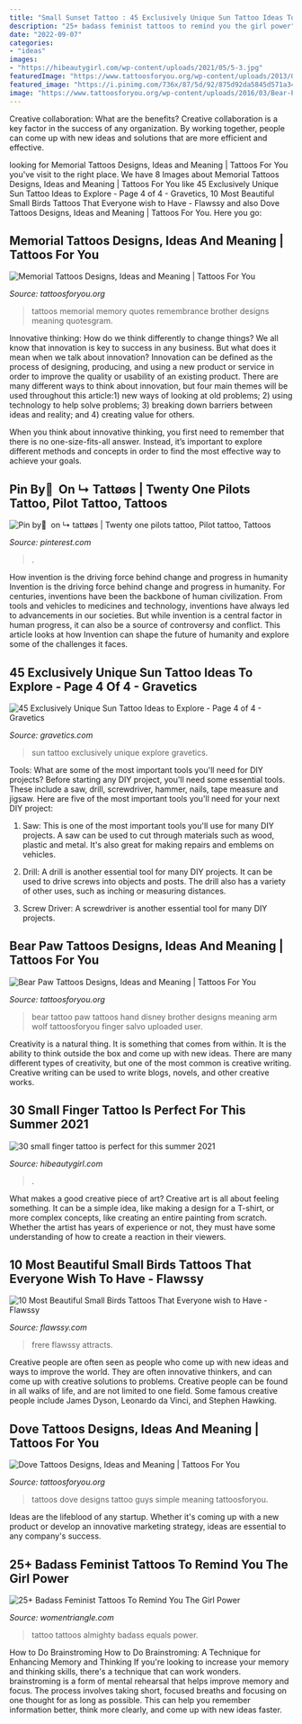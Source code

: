 ```yaml
---
title: "Small Sunset Tattoo : 45 Exclusively Unique Sun Tattoo Ideas To Explore"
description: "25+ badass feminist tattoos to remind you the girl power"
date: "2022-09-07"
categories:
- "ideas"
images:
- "https://hibeautygirl.com/wp-content/uploads/2021/05/5-3.jpg"
featuredImage: "https://www.tattoosforyou.org/wp-content/uploads/2013/09/Small-Dove-Tattoos.jpg"
featured_image: "https://i.pinimg.com/736x/87/5d/92/875d92da5845d571a34897ca2bb4d332.jpg"
image: "https://www.tattoosforyou.org/wp-content/uploads/2016/03/Bear-Paw-Tattoo-on-Hand.jpg"
---
```



Creative collaboration: What are the benefits?
Creative collaboration is a key factor in the success of any organization. By working together, people can come up with new ideas and solutions that are more efficient and effective.

	

		
looking for Memorial Tattoos Designs, Ideas and Meaning | Tattoos For You you've visit to the right place. We have 8 Images about Memorial Tattoos Designs, Ideas and Meaning | Tattoos For You like 45 Exclusively Unique Sun Tattoo Ideas to Explore - Page 4 of 4 - Gravetics, 10 Most Beautiful Small Birds Tattoos That Everyone wish to Have - Flawssy and also Dove Tattoos Designs, Ideas and Meaning | Tattoos For You. Here you go:
		
    
## Memorial Tattoos Designs, Ideas And Meaning | Tattoos For You

<img loading=lazy src="http://www.tattoosforyou.org/wp-content/uploads/2013/09/Memory-Tattoos.jpg" onerror="this.onerror=null;this.src='https://tse4.mm.bing.net/th?id=OIP.2G3m8Gd8v3K5JWT_Hw4llAHaJ4&amp;pid=15.1';" alt="Memorial Tattoos Designs, Ideas and Meaning | Tattoos For You">

_Source: tattoosforyou.org_

>tattoos memorial memory quotes remembrance brother designs meaning quotesgram. 

	

Innovative thinking: How do we think differently to change things?
We all know that innovation is key to success in any business. But what does it mean when we talk about innovation?
Innovation can be defined as the process of designing, producing, and using a new product or service in order to improve the quality or usability of an existing product. There are many different ways to think about innovation, but four main themes will be used throughout this article:1) new ways of looking at old problems; 2) using technology to help solve problems; 3) breaking down barriers between ideas and reality; and 4) creating value for others. 

When you think about innovative thinking, you first need to remember that there is no one-size-fits-all answer. Instead, it’s important to explore different methods and concepts in order to find the most effective way to achieve your goals.

    
## Pin By ً On ↳ Tattøøs | Twenty One Pilots Tattoo, Pilot Tattoo, Tattoos

<img loading=lazy src="https://i.pinimg.com/736x/87/5d/92/875d92da5845d571a34897ca2bb4d332.jpg" onerror="this.onerror=null;this.src='https://tse2.mm.bing.net/th?id=OIP.o_J0j9eZoxvwNOJ0mvDKGQHaJ3&amp;pid=15.1';" alt="Pin by ً on ↳ tattøøs | Twenty one pilots tattoo, Pilot tattoo, Tattoos">

_Source: pinterest.com_

>. 

	

How invention is the driving force behind change and progress in humanity
Invention is the driving force behind change and progress in humanity. For centuries, inventions have been the backbone of human civilization. From tools and vehicles to medicines and technology, inventions have always led to advancements in our societies. But while invention is a central factor in human progress, it can also be a source of controversy and conflict. This article looks at how Invention can shape the future of humanity and explore some of the challenges it faces.

    
## 45 Exclusively Unique Sun Tattoo Ideas To Explore - Page 4 Of 4 - Gravetics

<img loading=lazy src="https://www.gravetics.com/wp-content/uploads/2017/05/Sun-Tattoo-Ideas.jpg" onerror="this.onerror=null;this.src='https://tse3.mm.bing.net/th?id=OIP.chZz6xsHMx8684StLyFmkwHaJQ&amp;pid=15.1';" alt="45 Exclusively Unique Sun Tattoo Ideas to Explore - Page 4 of 4 - Gravetics">

_Source: gravetics.com_

>sun tattoo exclusively unique explore gravetics. 

	

Tools: What are some of the most important tools you'll need for DIY projects?
Before starting any DIY project, you'll need some essential tools. These include a saw, drill, screwdriver, hammer, nails, tape measure and jigsaw. Here are five of the most important tools you'll need for your next DIY project: 
1) Saw: This is one of the most important tools you'll use for many DIY projects. A saw can be used to cut through materials such as wood, plastic and metal. It's also great for making repairs and emblems on vehicles. 

2) Drill: A drill is another essential tool for many DIY projects. It can be used to drive screws into objects and posts. The drill also has a variety of other uses, such as inching or measuring distances. 

3) Screw Driver: A screwdriver is another essential tool for many DIY projects.

    
## Bear Paw Tattoos Designs, Ideas And Meaning | Tattoos For You

<img loading=lazy src="https://www.tattoosforyou.org/wp-content/uploads/2016/03/Bear-Paw-Tattoo-on-Hand.jpg" onerror="this.onerror=null;this.src='https://tse3.mm.bing.net/th?id=OIP.NAaoSeY4SJKdE8LaAWKnngHaJ4&amp;pid=15.1';" alt="Bear Paw Tattoos Designs, Ideas and Meaning | Tattoos For You">

_Source: tattoosforyou.org_

>bear tattoo paw tattoos hand disney brother designs meaning arm wolf tattoosforyou finger salvo uploaded user. 

	

Creativity is a natural thing. It is something that comes from within. It is the ability to think outside the box and come up with new ideas. There are many different types of creativity, but one of the most common is creative writing. Creative writing can be used to write blogs, novels, and other creative works.

    
## 30 Small Finger Tattoo Is Perfect For This Summer 2021

<img loading=lazy src="https://hibeautygirl.com/wp-content/uploads/2021/05/5-3.jpg" onerror="this.onerror=null;this.src='https://tse2.mm.bing.net/th?id=OIP.MZfWsAb01XfbM-1VOy3qdQHaLH&amp;pid=15.1';" alt="30 small finger tattoo is perfect for this summer 2021">

_Source: hibeautygirl.com_

>. 

	

What makes a good creative piece of art?
Creative art is all about feeling something. It can be a simple idea, like making a design for a T-shirt, or more complex concepts, like creating an entire painting from scratch. Whether the artist has years of experience or not, they must have some understanding of how to create a reaction in their viewers.

    
## 10 Most Beautiful Small Birds Tattoos That Everyone Wish To Have - Flawssy

<img loading=lazy src="http://flawssy.com/wp-content/uploads/2016/06/Small-Bird-Tattoo-Designs.jpg" onerror="this.onerror=null;this.src='https://tse4.mm.bing.net/th?id=OIP.724m0R08CHVybeMsakUkFwHaJ4&amp;pid=15.1';" alt="10 Most Beautiful Small Birds Tattoos That Everyone wish to Have - Flawssy">

_Source: flawssy.com_

>frere flawssy attracts. 

	

Creative people are often seen as people who come up with new ideas and ways to improve the world. They are often innovative thinkers, and can come up with creative solutions to problems. Creative people can be found in all walks of life, and are not limited to one field. Some famous creative people include James Dyson, Leonardo da Vinci, and Stephen Hawking.

    
## Dove Tattoos Designs, Ideas And Meaning | Tattoos For You

<img loading=lazy src="https://www.tattoosforyou.org/wp-content/uploads/2013/09/Small-Dove-Tattoos.jpg" onerror="this.onerror=null;this.src='https://tse1.mm.bing.net/th?id=OIP.faXQleQJomQl-guFEmQv5QHaJ4&amp;pid=15.1';" alt="Dove Tattoos Designs, Ideas and Meaning | Tattoos For You">

_Source: tattoosforyou.org_

>tattoos dove designs tattoo guys simple meaning tattoosforyou. 

	

Ideas are the lifeblood of any startup. Whether it's coming up with a new product or develop an innovative marketing strategy, ideas are essential to any company's success.

    
## 25+ Badass Feminist Tattoos To Remind You The Girl Power

<img loading=lazy src="https://www.womentriangle.com/wp-content/uploads/2016/12/Girl-Almighty-2.jpg" onerror="this.onerror=null;this.src='https://tse2.mm.bing.net/th?id=OIP.sNFpN2lVJmXx1crtRqx2yAHaJ3&amp;pid=15.1';" alt="25+ Badass Feminist Tattoos To Remind You The Girl Power">

_Source: womentriangle.com_

>tattoo tattoos almighty badass equals power. 

	

How to Do Brainstroming
How to Do Brainstroming: A Technique for Enhancing Memory and Thinking
If you're looking to increase your memory and thinking skills, there's a technique that can work wonders. brainstroming is a form of mental rehearsal that helps improve memory and focus. The process involves taking short, focused breaths and focusing on one thought for as long as possible. This can help you remember information better, think more clearly, and come up with new ideas faster.

